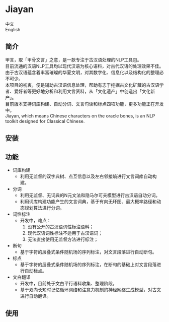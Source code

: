 # Jiayan
中文  
English  

## 简介
甲言，取「甲骨文言」之意，是一款专注于古汉语处理的NLP工具包。  
目前流通的汉语NLP工具均以现代汉语为核心语料，对古代汉语的处理效果不佳。由于古汉语蕴含着丰富璀璨的华夏文明，对其数字化、信息化以及结构化的整理必不可少。  
本项目的初衷，便是辅助古汉语信息处理，帮助有志于挖掘古文化矿藏的古汉语学者、爱好者等更好地分析和利用文言资料，从「文化遗产」中创造出「文化新产」。  
目前版本支持词库构建、自动分词、文言句读和标点四项功能，更多功能正在开发中。  
Jiayan, which means Chinese characters on the oracle bones, is an NLP toolkit designed for Classical Chinese.  

## 安装  

## 功能  
* 词库构建  
  * 利用无监督的双字典树、点互信息以及左右邻接熵进行文言词库自动构建。
* 分词  
  * 利用无监督、无词典的N元文法和隐马尔可夫模型进行古汉语自动分词。
  * 利用词库构建功能产生的文言词典，基于有向无环图、最大概率路径和动态规划算法进行分词。
* 词性标注  
  * 开发中，难点：
    1. 没有公开的古汉语词性标注语料；
    2. 现代汉语词性标注不适用于古汉语词；
    3. 无法直接使用无监督方法进行标注；
* 断句
  * 基于字符的层叠式条件随机场的序列标注，对文言段落进行自动断句。
* 标点
  * 基于字符的层叠式条件随机场的序列标注，在断句的基础上对文言段落进行自动标点。
* 文白翻译
  * 开发中，目前处于文白平行语料收集、整理阶段。
  * 基于双向长短时记忆循环网络和注意力机制的神经网络生成模型，对古文进行自动翻译。

## 使用  

